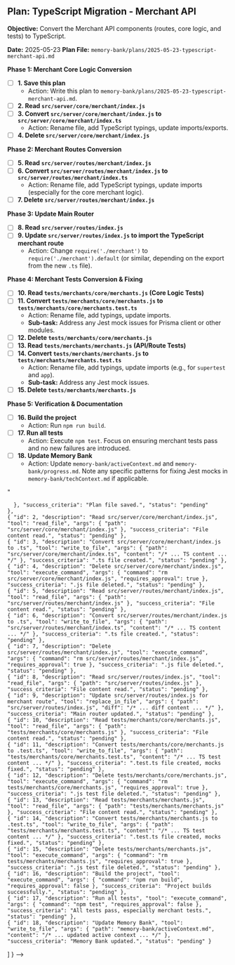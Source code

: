 ## Plan: TypeScript Migration - Merchant API

**Objective:** Convert the Merchant API components (routes, core logic, and tests) to TypeScript.

**Date:** 2025-05-23
**Plan File:** `memory-bank/plans/2025-05-23-typescript-merchant-api.md`

**Phase 1: Merchant Core Logic Conversion**
- [ ] **1. Save this plan**
    - Action: Write this plan to `memory-bank/plans/2025-05-23-typescript-merchant-api.md`.
- [ ] **2. Read `src/server/core/merchant/index.js`**
- [ ] **3. Convert `src/server/core/merchant/index.js` to `src/server/core/merchant/index.ts`**
    - Action: Rename file, add TypeScript typings, update imports/exports.
- [ ] **4. Delete `src/server/core/merchant/index.js`**

**Phase 2: Merchant Routes Conversion**
- [ ] **5. Read `src/server/routes/merchant/index.js`**
- [ ] **6. Convert `src/server/routes/merchant/index.js` to `src/server/routes/merchant/index.ts`**
    - Action: Rename file, add TypeScript typings, update imports (especially for the core merchant logic).
- [ ] **7. Delete `src/server/routes/merchant/index.js`**

**Phase 3: Update Main Router**
- [ ] **8. Read `src/server/routes/index.js`**
- [ ] **9. Update `src/server/routes/index.js` to import the TypeScript merchant route**
    - Action: Change `require('./merchant')` to `require('./merchant').default` (or similar, depending on the export from the new `.ts` file).

**Phase 4: Merchant Tests Conversion & Fixing**
- [ ] **10. Read `tests/merchants/core/merchants.js` (Core Logic Tests)**
- [ ] **11. Convert `tests/merchants/core/merchants.js` to `tests/merchants/core/merchants.test.ts`**
    - Action: Rename file, add typings, update imports.
    - **Sub-task:** Address any Jest mock issues for Prisma client or other modules.
- [ ] **12. Delete `tests/merchants/core/merchants.js`**
- [ ] **13. Read `tests/merchants/merchants.js` (API/Route Tests)**
- [ ] **14. Convert `tests/merchants/merchants.js` to `tests/merchants/merchants.test.ts`**
    - Action: Rename file, add typings, update imports (e.g., for `supertest` and `app`).
    - **Sub-task:** Address any Jest mock issues.
- [ ] **15. Delete `tests/merchants/merchants.js`**

**Phase 5: Verification & Documentation**
- [ ] **16. Build the project**
    - Action: Run `npm run build`.
- [ ] **17. Run all tests**
    - Action: Execute `npm test`. Focus on ensuring merchant tests pass and no new failures are introduced.
- [ ] **18. Update Memory Bank**
    - Action: Update `memory-bank/activeContext.md` and `memory-bank/progress.md`. Note any specific patterns for fixing Jest mocks in `memory-bank/techContext.md` if applicable.

<!--
{
  "plan": [
    {
      "id": 1, "description": "Save this plan", "tool": "write_to_file", "args": {"path": "memory-bank/plans/2025-05-23-typescript-merchant-api.md", "content": "## Plan: TypeScript Migration - Merchant API\n\n**Objective:** Convert the Merchant API components (routes, core logic, and tests) to TypeScript.\n\n**Date:** 2025-05-23\n**Plan File:** `memory-bank/plans/2025-05-23-typescript-merchant-api.md`\n\n**Phase 1: Merchant Core Logic Conversion**\n- [ ] **1. Save this plan**\n    - Action: Write this plan to `memory-bank/plans/2025-05-23-typescript-merchant-api.md`.\n- [ ] **2. Read `src/server/core/merchant/index.js`**\n- [ ] **3. Convert `src/server/core/merchant/index.js` to `src/server/core/merchant/index.ts`**\n    - Action: Rename file, add TypeScript typings, update imports/exports.\n- [ ] **4. Delete `src/server/core/merchant/index.js`**\n\n**Phase 2: Merchant Routes Conversion**\n- [ ] **5. Read `src/server/routes/merchant/index.js`**\n- [ ] **6. Convert `src/server/routes/merchant/index.js` to `src/server/routes/merchant/index.ts`**\n    - Action: Rename file, add TypeScript typings, update imports (especially for the core merchant logic).\n- [ ] **7. Delete `src/server/routes/merchant/index.js`**\n\n**Phase 3: Update Main Router**\n- [ ] **8. Read `src/server/routes/index.js`**\n- [ ] **9. Update `src/server/routes/index.js` to import the TypeScript merchant route**\n    - Action: Change `require('./merchant')` to `require('./merchant').default` (or similar, depending on the export from the new `.ts` file).\n\n**Phase 4: Merchant Tests Conversion & Fixing**\n- [ ] **10. Read `tests/merchants/core/merchants.js` (Core Logic Tests)**\n- [ ] **11. Convert `tests/merchants/core/merchants.js` to `tests/merchants/core/merchants.test.ts`**\n    - Action: Rename file, add typings, update imports.\n    - **Sub-task:** Address any Jest mock issues for Prisma client or other modules.\n- [ ] **12. Delete `tests/merchants/core/merchants.js`**\n- [ ] **13. Read `tests/merchants/merchants.js` (API/Route Tests)**\n- [ ] **14. Convert `tests/merchants/merchants.js` to `tests/merchants/merchants.test.ts`**\n    - Action: Rename file, add typings, update imports (e.g., for `supertest` and `app`).\n    - **Sub-task:** Address any Jest mock issues.\n- [ ] **15. Delete `tests/merchants/merchants.js`**\n\n**Phase 5: Verification & Documentation**\n- [ ] **16. Build the project**\n    - Action: Run `npm run build`.\n- [ ] **17. Run all tests**\n    - Action: Execute `npm test`. Focus on ensuring merchant tests pass and no new failures are introduced.\n- [ ] **18. Update Memory Bank**\n    - Action: Update `memory-bank/activeContext.md` and `memory-bank/progress.md`. Note any specific patterns for fixing Jest mocks in `memory-bank/techContext.md` if applicable.\n\n<!--\n{ \"plan\": [ { \"id\": 1, ... self-reference ... } ] }\n-->"
      }, "success_criteria": "Plan file saved.", "status": "pending"
    },
    { "id": 2, "description": "Read src/server/core/merchant/index.js", "tool": "read_file", "args": { "path": "src/server/core/merchant/index.js" }, "success_criteria": "File content read.", "status": "pending" },
    { "id": 3, "description": "Convert src/server/core/merchant/index.js to .ts", "tool": "write_to_file", "args": { "path": "src/server/core/merchant/index.ts", "content": "/* ... TS content ... */" }, "success_criteria": ".ts file created.", "status": "pending" },
    { "id": 4, "description": "Delete src/server/core/merchant/index.js", "tool": "execute_command", "args": { "command": "rm src/server/core/merchant/index.js", "requires_approval": true }, "success_criteria": ".js file deleted.", "status": "pending" },
    { "id": 5, "description": "Read src/server/routes/merchant/index.js", "tool": "read_file", "args": { "path": "src/server/routes/merchant/index.js" }, "success_criteria": "File content read.", "status": "pending" },
    { "id": 6, "description": "Convert src/server/routes/merchant/index.js to .ts", "tool": "write_to_file", "args": { "path": "src/server/routes/merchant/index.ts", "content": "/* ... TS content ... */" }, "success_criteria": ".ts file created.", "status": "pending" },
    { "id": 7, "description": "Delete src/server/routes/merchant/index.js", "tool": "execute_command", "args": { "command": "rm src/server/routes/merchant/index.js", "requires_approval": true }, "success_criteria": ".js file deleted.", "status": "pending" },
    { "id": 8, "description": "Read src/server/routes/index.js", "tool": "read_file", "args": { "path": "src/server/routes/index.js" }, "success_criteria": "File content read.", "status": "pending" },
    { "id": 9, "description": "Update src/server/routes/index.js for merchant route", "tool": "replace_in_file", "args": { "path": "src/server/routes/index.js", "diff": "/* ... diff content ... */" }, "success_criteria": "Main router updated.", "status": "pending" },
    { "id": 10, "description": "Read tests/merchants/core/merchants.js", "tool": "read_file", "args": { "path": "tests/merchants/core/merchants.js" }, "success_criteria": "File content read.", "status": "pending" },
    { "id": 11, "description": "Convert tests/merchants/core/merchants.js to .test.ts", "tool": "write_to_file", "args": { "path": "tests/merchants/core/merchants.test.ts", "content": "/* ... TS test content ... */" }, "success_criteria": ".test.ts file created, mocks fixed.", "status": "pending" },
    { "id": 12, "description": "Delete tests/merchants/core/merchants.js", "tool": "execute_command", "args": { "command": "rm tests/merchants/core/merchants.js", "requires_approval": true }, "success_criteria": ".js test file deleted.", "status": "pending" },
    { "id": 13, "description": "Read tests/merchants/merchants.js", "tool": "read_file", "args": { "path": "tests/merchants/merchants.js" }, "success_criteria": "File content read.", "status": "pending" },
    { "id": 14, "description": "Convert tests/merchants/merchants.js to .test.ts", "tool": "write_to_file", "args": { "path": "tests/merchants/merchants.test.ts", "content": "/* ... TS test content ... */" }, "success_criteria": ".test.ts file created, mocks fixed.", "status": "pending" },
    { "id": 15, "description": "Delete tests/merchants/merchants.js", "tool": "execute_command", "args": { "command": "rm tests/merchants/merchants.js", "requires_approval": true }, "success_criteria": ".js test file deleted.", "status": "pending" },
    { "id": 16, "description": "Build the project", "tool": "execute_command", "args": { "command": "npm run build", "requires_approval": false }, "success_criteria": "Project builds successfully.", "status": "pending" },
    { "id": 17, "description": "Run all tests", "tool": "execute_command", "args": { "command": "npm test", "requires_approval": false }, "success_criteria": "All tests pass, especially merchant tests.", "status": "pending" },
    { "id": 18, "description": "Update Memory Bank", "tool": "write_to_file", "args": { "path": "memory-bank/activeContext.md", "content": "/* ... updated active context ... */" }, "success_criteria": "Memory Bank updated.", "status": "pending" }
  ]
}
-->
